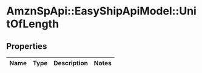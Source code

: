 # AmznSpApi::EasyShipApiModel::UnitOfLength

## Properties
Name | Type | Description | Notes
------------ | ------------- | ------------- | -------------

